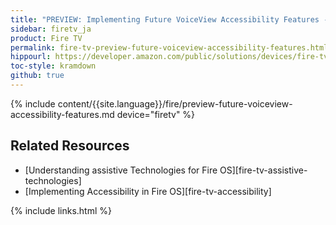 ```yaml
---
title: "PREVIEW: Implementing Future VoiceView Accessibility Features - Fire TV"
sidebar: firetv_ja
product: Fire TV
permalink: fire-tv-preview-future-voiceview-accessibility-features.html
hippourl: https://developer.amazon.com/public/solutions/devices/fire-tv/docs/fire-tv-preview-future-voiceview-accessibility-features
toc-style: kramdown
github: true
---
```


{% include content/{{site.language}}/fire/preview-future-voiceview-accessibility-features.md device="firetv" %}

## Related Resources

*   [Understanding assistive Technologies for Fire OS][fire-tv-assistive-technologies]
*   [Implementing Accessibility in Fire OS][fire-tv-accessibility]

{% include links.html %}
